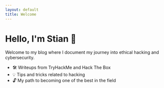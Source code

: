 ```yaml
---
layout: default
title: Welcome
---
```


# Hello, I'm Stian 👋

Welcome to my blog where I document my journey into ethical hacking and cybersecurity.

- 🛠️ Writeups from TryHackMe and Hack The Box
- 💡 Tips and tricks related to hacking
- 🔓 My path to becoming one of the best in the field
